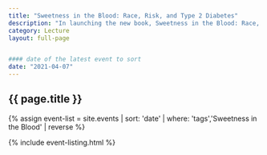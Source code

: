 ```yaml
---
title: "Sweetness in the Blood: Race, Risk, and Type 2 Diabetes"
description: "In launching the new book, Sweetness in the Blood: Race, Risk, and Type 2 Diabetes, James Doucet-Battle, a medical anthropologist and Assistant Professor of Sociology at the UC Santa Cruz, takes up the important task of weaving together complex strands of theory, practice, and experience into a coherent narrative about Type 2 diabetes, a seemingly simple disease to understand"
category: Lecture
layout: full-page


#### date of the latest event to sort
date: "2021-04-07"
---
```

<section id="main-content">
<div class="grid-container large">
<section class="heading">
<h2 class="underline">{{ page.title }}</h2>
</section>

<div class="events-card-list fade-out-siblings">
{% assign event-list = site.events | sort: 'date' | where: 'tags','Sweetness in the Blood' | reverse %}

{% include event-listing.html %}
